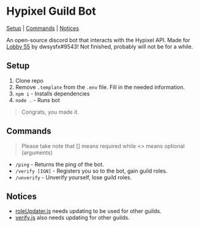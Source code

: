 # Hypixel Guild Bot

[Setup](#setup) | [Commands](#commands) | [Notices](#notices)

An open-source discord bot that interacts with the Hypixel API. Made for [Lobby 55](https://plancke.io/hypixel/guild/name/Lobby%2055) by dwsysfx#9543! Not finished, probably will not be for a while.

## Setup
1. Clone repo
2. Remove `.template` from the `.env` file. Fill in the needed information.
3. `npm i` - Installs dependencies
4. `node .` - Runs bot
> Congrats, you made it.

## Commands
> Please take note that [] means required while <> means optional (arguments)
- `/ping` - Returns the ping of the bot.
- `/verify [IGN]` - Registers you so to the bot, gain guild roles.
- `/unverify` - Unverify yourself, lose guild roles.

## Notices
- [roleUpdater.js](https://https://github.com/dwsysfx/hypixel-guild-bot/blob/main/jobs/roleUpdater.js) needs updating to be used for other guilds.
- [verify.js](https://github.com/dwsysfx/hypixel-guild-bot/blob/main/commands/verify.js) also needs updating for other guilds.
